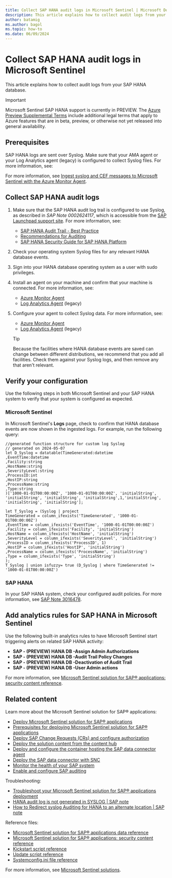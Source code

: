 ```yaml
---
title: Collect SAP HANA audit logs in Microsoft Sentinel | Microsoft Docs
description: This article explains how to collect audit logs from your SAP HANA database.
author: batamig
ms.author: bagol
ms.topic: how-to
ms.date: 06/09/2024
---
```


# Collect SAP HANA audit logs in Microsoft Sentinel

This article explains how to collect audit logs from your SAP HANA database.

> [!IMPORTANT]
> Microsoft Sentinel SAP HANA support is currently in PREVIEW. The [Azure Preview Supplemental Terms](https://azure.microsoft.com/support/legal/preview-supplemental-terms/) include additional legal terms that apply to Azure features that are in beta, preview, or otherwise not yet released into general availability.

## Prerequisites

SAP HANA logs are sent over Syslog. Make sure that your AMA agent or your Log Analytics agent (legacy) is configured to collect Syslog files. For more information, see:

For more information, see [Ingest syslog and CEF messages to Microsoft Sentinel with the Azure Monitor Agent](../connect-cef-syslog-ama.md).

## Collect SAP HANA audit logs

1. Make sure that the SAP HANA audit log trail is configured to use Syslog, as described in *SAP Note 0002624117*, which is accessible from the [SAP Launchpad support site](https://launchpad.support.sap.com/#/notes/0002624117). For more information, see:

    - [SAP HANA Audit Trail - Best Practice](https://help.sap.com/docs/SAP_HANA_PLATFORM/b3ee5778bc2e4a089d3299b82ec762a7/35eb4e567d53456088755b8131b7ed1d.html?version=2.0.03)
    - [Recommendations for Auditing](https://help.sap.com/viewer/742945a940f240f4a2a0e39f93d3e2d4/2.0.05/en-US/5c34ecd355e44aa9af3b3e6de4bbf5c1.html)
    - [SAP HANA Security Guide for SAP HANA Platform](https://help.sap.com/docs/SAP_HANA_PLATFORM/b3ee5778bc2e4a089d3299b82ec762a7/4f7cde1125084ea3b8206038530e96ce.html)

1. Check your operating system Syslog files for any relevant HANA database events.

1. Sign into your HANA database operating system as a user with sudo privileges.

1. Install an agent on your machine and confirm that your machine is connected. For more information, see:

    - [Azure Monitor Agent](/azure/azure-monitor/agents/azure-monitor-agent-manage?tabs=azure-portal)
    - [Log Analytics Agent](../../azure-monitor/agents/agent-linux.md) (legacy)

1. Configure your agent to collect Syslog data. For more information, see:

    - [Azure Monitor Agent](/azure/azure-monitor/agents/data-collection-syslog)
    - [Log Analytics Agent](/azure/azure-monitor/agents/data-sources-syslog) (legacy)

    > [!TIP]
    > Because the facilities where HANA database events are saved can change between different distributions, we recommend that you add all facilities. Check them against your Syslog logs, and then remove any that aren't relevant.

## Verify your configuration

Use the following steps in both Microsoft Sentinel and your SAP HANA system to verify that your system is configured as expected.

### Microsoft Sentinel 
In Microsoft Sentinel's **Logs** page, check to confirm that HANA database events are now shown in the ingested logs. For example, run the following query:

```Kusto
//generated function structure for custom log Syslog
// generated on 2024-05-07
let D_Syslog = datatable(TimeGenerated:datetime
,EventTime:datetime
,Facility:string
,HostName:string
,SeverityLevel:string
,ProcessID:int
,HostIP:string
,ProcessName:string
,Type:string
)['1000-01-01T00:00:00Z', '1000-01-01T00:00:00Z', 'initialString', 'initialString', 'initialString', 'initialString',1,'initialString', 'initialString', 'initialString'];

let T_Syslog = (Syslog | project
TimeGenerated = column_ifexists('TimeGenerated', '1000-01-01T00:00:00Z')
,EventTime = column_ifexists('EventTime', '1000-01-01T00:00:00Z')
,Facility = column_ifexists('Facility', 'initialString')
,HostName = column_ifexists('HostName', 'initialString')
,SeverityLevel = column_ifexists('SeverityLevel', 'initialString')
,ProcessID = column_ifexists('ProcessID', 1)
,HostIP = column_ifexists('HostIP', 'initialString')
,ProcessName = column_ifexists('ProcessName', 'initialString')
,Type = column_ifexists('Type', 'initialString')
);
T_Syslog | union isfuzzy= true (D_Syslog | where TimeGenerated != '1000-01-01T00:00:00Z')
```

### SAP HANA

In your SAP HANA system, check your configured audit policies. For more information, see [SAP Note 3016478](https://me.sap.com/notes/3016478/E).

## Add analytics rules for SAP HANA in Microsoft Sentinel

Use the following built-in analytics rules to have Microsoft Sentinel start triggering alerts on related SAP HANA activity:

- **SAP - (PREVIEW) HANA DB -Assign Admin Authorizations**
- **SAP - (PREVIEW) HANA DB -Audit Trail Policy Changes**
- **SAP - (PREVIEW) HANA DB -Deactivation of Audit Trail**
- **SAP - (PREVIEW) HANA DB -User Admin actions**

For more information, see [Microsoft Sentinel solution for SAP® applications: security content reference](sap-solution-security-content.md).

## Related content

Learn more about the Microsoft Sentinel solution for SAP® applications:

- [Deploy Microsoft Sentinel solution for SAP® applications](deployment-overview.md)
- [Prerequisites for deploying Microsoft Sentinel solution for SAP® applications](prerequisites-for-deploying-sap-continuous-threat-monitoring.md)
- [Deploy SAP Change Requests (CRs) and configure authorization](preparing-sap.md)
- [Deploy the solution content from the content hub](deploy-sap-security-content.md)
- [Deploy and configure the container hosting the SAP data connector agent](deploy-data-connector-agent-container.md)
- [Deploy the SAP data connector with SNC](configure-snc.md)
- [Monitor the health of your SAP system](../monitor-sap-system-health.md)
- [Enable and configure SAP auditing](configure-audit.md)

Troubleshooting:

- [Troubleshoot your Microsoft Sentinel solution for SAP® applications deployment](sap-deploy-troubleshoot.md)
- [HANA audit log is not generated in SYSLOG | SAP note](https://me.sap.com/notes/3305033/E)
- [How to Redirect syslog Auditing for HANA to an alternate location | SAP note](https://me.sap.com/notes/2386609)

Reference files:

- [Microsoft Sentinel solution for SAP® applications data reference](sap-solution-log-reference.md)
- [Microsoft Sentinel solution for SAP® applications: security content reference](sap-solution-security-content.md)
- [Kickstart script reference](reference-kickstart.md)
- [Update script reference](reference-update.md)
- [Systemconfig.ini file reference](reference-systemconfig.md)

For more information, see [Microsoft Sentinel solutions](../sentinel-solutions.md).

